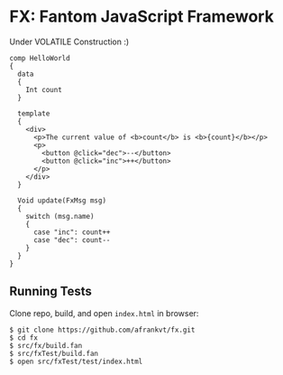 # FX: Fantom JavaScript Framework

Under VOLATILE Construction :)

```fantom
comp HelloWorld
{
  data
  {
    Int count
  }

  template
  {
    <div>
      <p>The current value of <b>count</b> is <b>{count}</b></p>
      <p>
        <button @click="dec">--</button>
        <button @click="inc">++</button>
      </p>
    </div>
  }

  Void update(FxMsg msg)
  {
    switch (msg.name)
    {
      case "inc": count++
      case "dec": count--
    }
  }
}
```

## Running Tests

Clone repo, build, and open `index.html` in browser:

    $ git clone https://github.com/afrankvt/fx.git
    $ cd fx
    $ src/fx/build.fan
    $ src/fxTest/build.fan
    $ open src/fxTest/test/index.html
